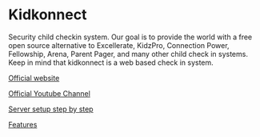 Kidkonnect
==========

Security child checkin system. Our goal is to provide the world with a free open source alternative to Excellerate, KidzPro, Connection Power, Fellowship, Arena, Parent Pager, and many other child check in systems. Keep in mind that kidkonnect is a web based check in system.

[Official website](http://www.kidkonnect.org/)

[Official Youtube Channel](https://www.youtube.com/channel/UCJxtD7a5AVFEQyRIQycF8mw)

[Server setup step by step](https://github.com/Kidkonnect/Kidkonnect/wiki/ServerSetup/)

[Features](https://github.com/Kidkonnect/Kidkonnect/wiki/Features/)

